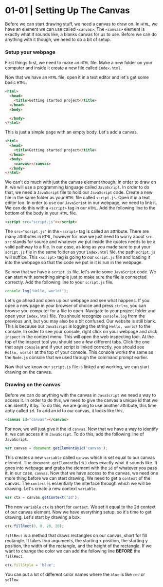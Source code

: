 # 01-01 | Setting Up The Canvas

Before we can start drawing stuff, we need a canvas to draw on.
In `HTML`, we have an element we can use called `<canvas>`.
The `<canvas>` element is exactly what it sounds like,
a blanks canvas for us to use.  Before we can do anything
with it though, we need to do a bit of setup.

### Setup your webpage

First things first, we need to make an `HTML` file.
Make a new folder on your computer and inside it create a new file called `index.html`.


Now that we have an `HTML` file, open it in a text editor
and let's get some basic `HTML`.

```HTML
<html>
  <head>
    <title>Getting started project</title>
  </head>
  <body>

  </body>
</html>
```

This is just a simple page with an empty body.
Let's add a canvas.

```HTML
<html>
  <head>
    <title>Getting started project</title>
  </head>
  <body>
    <canvas></canvas>
  </body>
</html>
```

We can't do much with just the canvas element though.
In order to draw on it, we will use a programming language called `JavaScript`.
In order to do that, we need a `JavaScript` file to hold our `JavaScript` code.
Create a new file in the same folder as your `HTML` file called `script.js`.
Open it in a text editor too. In order to use our `JavaScript` in our webpage,
we need to link it. We can do this with a `<script>` tag in our `HTML`.
Add the following line to the bottom of the body in your `HTML` file.

```HTML
<script src="script.js"></script>
```

The `src="script.js"` in the `<script>` tag is called an attribute.
There are many attributes in `HTML`, however for now we just need
to worry about `src`. `src` stands for source and whatever we put inside
the quotes needs to be a valid pathway to a file. In our case, as long as you
made sure to put your `script.js` file in the same folder as your `index.html`
file, the path `script.js` will suffice. This `<script>` tag is going to our
`script.js` file and loading it into the webpage so that the code we put
in it is run in the webpage.  

So now that we have a `script.js` file, let's write some `JavaScript` code.
We can start with something simple just to make sure the file is connected
correctly.  Add the following line to your `script.js` file.

```JavaScript
console.log('Hello, world!');
```
Let's go ahead and open up our webpage and see what happens.
If you open a new page in your browser of choice and press `ctrl+o`,
you can browse you computer for a file to open.  Navigate to your
project folder and open your `index.html` file. You should recognize
`console.log` from the previous unit, but you may also be a bit confused.
Our website is still blank. This is because our `JavaScript` is logging the
string `Hello, world!` to the console.  In order to see your console, right click
on your webpage and click `inspect` in the context menu. This will open
the web inspecting tool.  At the top of the inspect tool you should see a few
different tabs. Click the one that says `console` and if your script is linked
correctly, you should see `Hello, world!` at the top of your console. This console
works the same as the `Node.js` console that we used through the command
prompt earlier.

Now that we know our `script.js` file is linked and working, we can start
drawing on the canvas.

### Drawing on the canvas

Before we can do anything with the canvas in `JavaScript` we need a
way to access it.  In order to do this, we need to give the canvas a
unique id that we can identify it by. To do this, we are going to use
another attribute, this time aptly called `id`. To add an id to our
canvas, it looks like this.

```HTML
<canvas id="canvas"></canvas>
```

For now, we will just give it the id `canvas`. Now that we have a way to identify it,
we can access it in `JavaScript`. To do this, add the following line of `JavaScript`.

```JavaScript
var canvas = document.getElementById('canvas');
```

This creates a new `variable` called `canvas` which is set equal
to our canvas element. The `document.getElementById()` does
exactly what it sounds like. It goes into webpage and grabs
the element with the `id` of whatever you pass it, in our case, `canvas`.
Now that we have access to the canvas, we need one more thing
before we can start drawing. We need to get a `context` of
the canvas. The `context` is essentially the interface through
which we will be drawing. Let's create a new context `variable`.

```JavaScript
var ctx = canvas.getContext('2d');
```

The new `variable` `ctx` is short for `context`. We set it
equal to the 2d context of our canvas element. Now we have
everything setup, so it's time to get drawing. Let's start by
drawing a box.

```JavaScript
ctx.fillRect(0, 0, 20, 20);
```

`fillRect` is a method that draws rectangles on our canvas,
short for fill rectangle. It takes four arguments, the starting
x position, the starting y position, the width of the rectangle,
and the height of the rectangle. If we want to change the
color we can add the following line **BEFORE** the `fillRect`.

```JavaScript
ctx.fillStyle = 'blue';
```

You can put a lot of different color names where the `blue`
is like `red` or `yellow`.  
